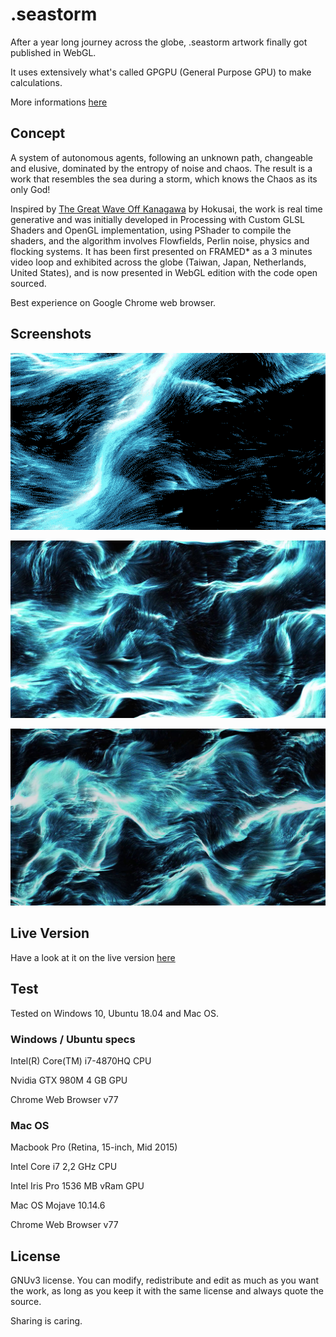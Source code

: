 # .seastorm

After a year long journey across the globe, .seastorm artwork finally got published in WebGL.

It uses extensively what's called GPGPU (General Purpose GPU) to make calculations.

More informations [here](https://kesson.io/portfolio/work/seastorm.html)
## Concept

A system of autonomous agents, following an unknown path, changeable and elusive, dominated by the entropy of noise and chaos. The result is a work that resembles the sea during a storm, which knows the Chaos as its only God!

Inspired by [The Great Wave Off Kanagawa](https://en.wikipedia.org/wiki/The_Great_Wave_off_Kanagawa) by Hokusai, the work is real time generative and was initially developed in Processing with Custom GLSL Shaders and OpenGL implementation, using PShader to compile the shaders, and the algorithm involves Flowfields, Perlin noise, physics and flocking systems. It has been first presented on FRAMED* as a 3 minutes video loop and exhibited across the globe (Taiwan, Japan, Netherlands, United States), and is now presented in WebGL edition with the code open sourced.

Best experience on Google Chrome web browser.

## Screenshots

![alt text](https://raw.githubusercontent.com/KessonDalef/seastorm_webgl/master/Screenshots/seastorm_gif.gif)

![alt text](https://raw.githubusercontent.com/KessonDalef/seastorm_webgl/master/Screenshots/seastorm_1.jpg)

![alt text](https://raw.githubusercontent.com/KessonDalef/seastorm_webgl/master/Screenshots/seastorm_2.jpg)

## Live Version

Have a look at it on the live version [here](https://kesson.io/experiments/seastorm)

## Test

Tested on Windows 10, Ubuntu 18.04 and Mac OS.

### Windows / Ubuntu specs

Intel(R) Core(TM) i7-4870HQ CPU

Nvidia GTX 980M 4 GB GPU

Chrome Web Browser v77

### Mac OS

Macbook Pro (Retina, 15-inch, Mid 2015)

Intel Core i7 2,2 GHz CPU

Intel Iris Pro 1536 MB vRam GPU

Mac OS Mojave 10.14.6

Chrome Web Browser v77

## License

GNUv3 license. You can modify, redistribute and edit as much as you want the work, as long as you keep it with the same license and always quote the source.

Sharing is caring.